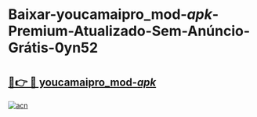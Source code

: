 # Baixar-youcamaipro_mod-_apk_-Premium-Atualizado-Sem-Anúncio-Grátis-0yn52

# <h2><a href="https://0iu2v6.esa.edu.pl?src=youcamaipro_mod-_apk_&ref=0yn52">🔗👉 🔴 youcamaipro_mod-_apk_</a></h2>

[![acn](https://github.com/user-attachments/assets/0f9c940e-d8b0-45ae-aac7-cd30a18b3e1c)](https://0iu2v6.esa.edu.pl?src=youcamaipro_mod-_apk_&ref=0yn52)

